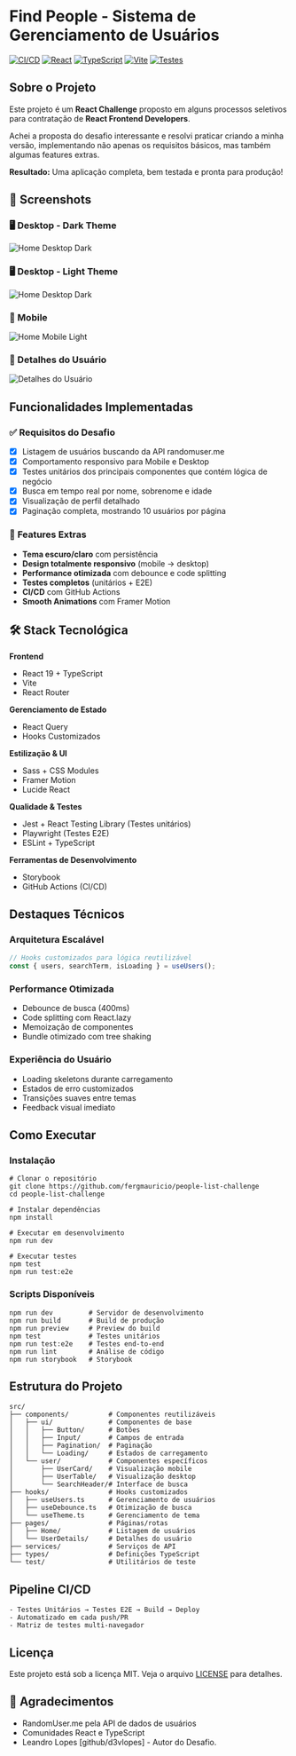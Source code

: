 # Find People - Sistema de Gerenciamento de Usuários

[![CI/CD](https://github.com/fergmauricio/people-list-challenge/actions/workflows/ci.yml/badge.svg)](https://github.com/fergmauricio/people-list-challenge/actions)
[![React](https://img.shields.io/badge/React-18.2.0-%2361DAFB)](https://reactjs.org/)
[![TypeScript](https://img.shields.io/badge/TypeScript-5.0+-%233178C6)](https://www.typescriptlang.org/)
[![Vite](https://img.shields.io/badge/Vite-4.0-%23646CFF)](https://vitejs.dev/)
[![Testes](https://img.shields.io/badge/testes-unitários%20%2B%20e2e-%2344CC11)](https://testing-library.com/)

## Sobre o Projeto

Este projeto é um **React Challenge** proposto em alguns processos seletivos para contratação de **React Frontend Developers**.

Achei a proposta do desafio interessante e resolvi praticar criando a minha versão, implementando não apenas os requisitos básicos, mas também algumas features extras.

**Resultado:** Uma aplicação completa, bem testada e pronta para produção!

## 📸 Screenshots

### 🖥️ Desktop - Dark Theme

![Home Desktop Dark](https://github.com/fergmauricio/people-list-challenge/blob/main/docs/desktop_list_dark.jpg)

### 🖥️ Desktop - Light Theme

![Home Desktop Dark](https://github.com/fergmauricio/people-list-challenge/blob/main/docs/desktop_list_white.jpg)

### 📱 Mobile

![Home Mobile Light](https://github.com/fergmauricio/people-list-challenge/blob/main/docs/mobile_list.jpg)

### 👤 Detalhes do Usuário

![Detalhes do Usuário](https://github.com/fergmauricio/people-list-challenge/blob/main/docs/desktop_user_detail.jpg)

## Funcionalidades Implementadas

### ✅ **Requisitos do Desafio**

- [x] Listagem de usuários buscando da API randomuser.me
- [x] Comportamento responsivo para Mobile e Desktop
- [x] Testes unitários dos principais componentes que contém lógica de negócio
- [x] Busca em tempo real por nome, sobrenome e idade
- [x] Visualização de perfil detalhado
- [x] Paginação completa, mostrando 10 usuários por página

### 🚀 **Features Extras**

- **Tema escuro/claro** com persistência
- **Design totalmente responsivo** (mobile → desktop)
- **Performance otimizada** com debounce e code splitting
- **Testes completos** (unitários + E2E)
- **CI/CD** com GitHub Actions
- **Smooth Animations** com Framer Motion

## 🛠 Stack Tecnológica

**Frontend**

- React 19 + TypeScript
- Vite
- React Router

**Gerenciamento de Estado**

- React Query
- Hooks Customizados

**Estilização & UI**

- Sass + CSS Modules
- Framer Motion
- Lucide React

**Qualidade & Testes**

- Jest + React Testing Library (Testes unitários)
- Playwright (Testes E2E)
- ESLint + TypeScript

**Ferramentas de Desenvolvimento**

- Storybook
- GitHub Actions (CI/CD)

## Destaques Técnicos

### **Arquitetura Escalável**

```typescript
// Hooks customizados para lógica reutilizável
const { users, searchTerm, isLoading } = useUsers();
```

### **Performance Otimizada**

- Debounce de busca (400ms)
- Code splitting com React.lazy
- Memoização de componentes
- Bundle otimizado com tree shaking

### **Experiência do Usuário**

- Loading skeletons durante carregamento
- Estados de erro customizados
- Transições suaves entre temas
- Feedback visual imediato

## Como Executar

### **Instalação**

```
# Clonar o repositório
git clone https://github.com/fergmauricio/people-list-challenge
cd people-list-challenge

# Instalar dependências
npm install

# Executar em desenvolvimento
npm run dev

# Executar testes
npm test
npm run test:e2e
```

### **Scripts Disponíveis**

```
npm run dev         # Servidor de desenvolvimento
npm run build       # Build de produção
npm run preview     # Preview do build
npm test            # Testes unitários
npm run test:e2e    # Testes end-to-end
npm run lint        # Análise de código
npm run storybook   # Storybook
```

## Estrutura do Projeto

```
src/
├── components/          # Componentes reutilizáveis
│   ├── ui/              # Componentes de base
│   │   ├── Button/      # Botões
│   │   ├── Input/       # Campos de entrada
│   │   ├── Pagination/  # Paginação
│   │   └── Loading/     # Estados de carregamento
│   └── user/            # Componentes específicos
│       ├── UserCard/    # Visualização mobile
│       ├── UserTable/   # Visualização desktop
│       └── SearchHeader/# Interface de busca
├── hooks/               # Hooks customizados
│   ├── useUsers.ts      # Gerenciamento de usuários
│   ├── useDebounce.ts   # Otimização de busca
│   └── useTheme.ts      # Gerenciamento de tema
├── pages/               # Páginas/rotas
│   ├── Home/            # Listagem de usuários
│   └── UserDetails/     # Detalhes do usuário
├── services/            # Serviços de API
├── types/               # Definições TypeScript
└── test/                # Utilitários de teste
```

## Pipeline CI/CD

```
- Testes Unitários → Testes E2E → Build → Deploy
- Automatizado em cada push/PR
- Matriz de testes multi-navegador
```

## Licença

Este projeto está sob a licença MIT. Veja o arquivo [LICENSE](LICENSE) para detalhes.

## 🙏 Agradecimentos

- RandomUser.me pela API de dados de usuários
- Comunidades React e TypeScript
- Leandro Lopes [github/d3vlopes] - Autor do Desafio.
